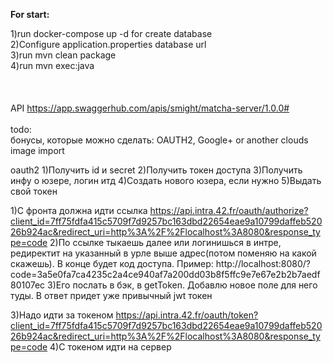 <b>For start:</b><br>

1)run docker-compose up -d for create database <br>
2)Configure application.properties database url <br>
3)run mvn clean package <br>
4)run mvn exec:java <br>
<br><br><br>
API https://app.swaggerhub.com/apis/smight/matcha-server/1.0.0#<br>
<br>
todo:<br>
бонусы, которые можно сделать: OAUTH2, Google+ or another clouds image import


oauth2
1)Получить id и secret
2)Получить токен доступа
3)Получить инфу о юзере, логин итд
4)Создать нового юзера, если нужно
5)Выдать свой токен



1)С фронта должна идти ссылка https://api.intra.42.fr/oauth/authorize?client_id=7ff75fdfa415c5709f7d9257bc163dbd22654eae9a10799daffeb52026b924ac&redirect_uri=http%3A%2F%2Flocalhost%3A8080&response_type=code
2)По ссылке тыкаешь далее или логинишься в интре, редиректит на указанный в урле выше адрес(потом поменяю на какой скажешь). В конце будет код доступа. Пример: http://localhost:8080/?code=3a5e0fa7ca4235c2a4ce940af7a200dd03b8f5ffc9e7e67e2b2b7aedf80107ec
3)Его послать в бэк, в getToken. Добавлю новое поле для него туды. В ответ придет уже привычный jwt токен



3)Надо идти за токеном  https://api.intra.42.fr/oauth/token?client_id=7ff75fdfa415c5709f7d9257bc163dbd22654eae9a10799daffeb52026b924ac&redirect_uri=http%3A%2F%2Flocalhost%3A8080&response_type=code
4)С токеном идти на сервер
